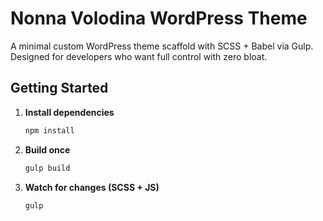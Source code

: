 # Nonna Volodina WordPress Theme

A minimal custom WordPress theme scaffold with SCSS + Babel via Gulp.  
Designed for developers who want full control with zero bloat.

## Getting Started

1. **Install dependencies**
   ```bash
   npm install

2. **Build once**
    ```bash
    gulp build

3. **Watch for changes (SCSS + JS)**

    ```bash
    gulp
